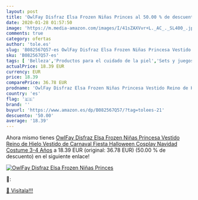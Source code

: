 ```yaml
---
layout: post
title: 'OwlFay Disfraz Elsa Frozen Niñas Princes al 50.00 % de descuento'
date: 2020-01-28 01:57:50
image: 'https://m.media-amazon.com/images/I/41sZAXVvr+L._AC_._SL400_.jpg'
comments: true
category: ofertas
author: 'tole.es'
slug: 'B082567Q57-es OwlFay Disfraz Elsa Frozen Niñas Princesa Vestido Reino de...'
sku: 'B082567Q57-es'
tags: [ 'Belleza','Productos para el cuidado de la piel','Sets y juegos para el cuidado de la piel','navidad', ]
actualPrice: 18.39 EUR
currency: EUR
price: 18.39
comparePrice: 36.78 EUR
prodname: 'OwlFay Disfraz Elsa Frozen Niñas Princesa Vestido Reino de Hielo Vestido de Carnaval Fiesta Halloween Cosplay Navidad Costume 3-4 Años'
country: 'es'
flag: '🇪🇸'
brand: ''
buyurl: 'https://www.amazon.es/dp/B082567Q57/?tag=tolees-21'
descuento: '50.00'
average: '18.39'
---
```


Ahora mismo tienes [OwlFay Disfraz Elsa Frozen Niñas Princesa Vestido Reino de Hielo Vestido de Carnaval Fiesta Halloween Cosplay Navidad Costume 3-4 Años](https://www.amazon.es/dp/B082567Q57/?tag=tolees-21) a 18.39 EUR (original: 36.78 EUR) (50.00 %  de descuento) en el siguiente enlace!

[![OwlFay Disfraz Elsa Frozen Niñas Princes](https://m.media-amazon.com/images/I/41sZAXVvr+L._AC_._SL400_.jpg)](https://www.amazon.es/dp/B082567Q57/?tag=tolees-21)

🔎:


[🛒 Visítala!!!](https://www.amazon.es/dp/B082567Q57/?tag=tolees-21)
